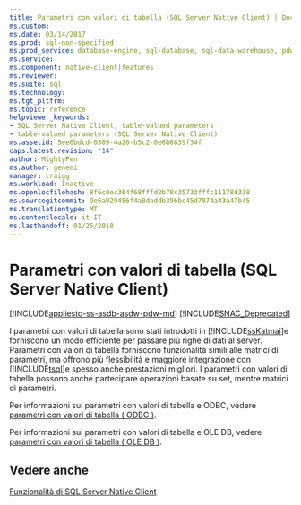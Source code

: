 ```yaml
---
title: Parametri con valori di tabella (SQL Server Native Client) | Documenti Microsoft
ms.custom: 
ms.date: 03/14/2017
ms.prod: sql-non-specified
ms.prod_service: database-engine, sql-database, sql-data-warehouse, pdw
ms.service: 
ms.component: native-client|features
ms.reviewer: 
ms.suite: sql
ms.technology: 
ms.tgt_pltfrm: 
ms.topic: reference
helpviewer_keywords:
- SQL Server Native Client, table-valued parameters
- table-valued parameters (SQL Server Native Client)
ms.assetid: 5ee6bdcd-0309-4a20-b5c2-0e6b6839f34f
caps.latest.revision: "14"
author: MightyPen
ms.author: genemi
manager: craigg
ms.workload: Inactive
ms.openlocfilehash: 8f6c0ec364f68fffd2b70c35733fffc11178d338
ms.sourcegitcommit: 9e6a029456f4a8daddb396bc45d7874a43a47b45
ms.translationtype: MT
ms.contentlocale: it-IT
ms.lasthandoff: 01/25/2018
---
```

# <a name="table-valued-parameters-sql-server-native-client"></a>Parametri con valori di tabella (SQL Server Native Client)
[!INCLUDE[appliesto-ss-asdb-asdw-pdw-md](../../../includes/appliesto-ss-asdb-asdw-pdw-md.md)]
[!INCLUDE[SNAC_Deprecated](../../../includes/snac-deprecated.md)]

  I parametri con valori di tabella sono stati introdotti in [!INCLUDE[ssKatmai](../../../includes/sskatmai-md.md)]e forniscono un modo efficiente per passare più righe di dati al server. Parametri con valori di tabella forniscono funzionalità simili alle matrici di parametri, ma offrono più flessibilità e maggiore integrazione con [!INCLUDE[tsql](../../../includes/tsql-md.md)]e spesso anche prestazioni migliori. I parametri con valori di tabella possono anche partecipare operazioni basate su set, mentre matrici di parametri.  
  
 Per informazioni sui parametri con valori di tabella e ODBC, vedere [parametri con valori di tabella &#40; ODBC &#41;](../../../relational-databases/native-client-odbc-table-valued-parameters/table-valued-parameters-odbc.md).  
  
 Per informazioni sui parametri con valori di tabella e OLE DB, vedere [parametri con valori di tabella &#40; OLE DB &#41;](../../../relational-databases/native-client-ole-db-table-valued-parameters/table-valued-parameters-ole-db.md).  
  
## <a name="see-also"></a>Vedere anche  
 [Funzionalità di SQL Server Native Client](../../../relational-databases/native-client/features/sql-server-native-client-features.md)  
  
  
